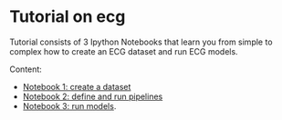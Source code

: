 # Tutorial on ecg

Tutorial consists of 3 Ipython Notebooks that learn you from simple to complex how to create an ECG dataset and run ECG models.

Content:
* [Notebook 1: create a dataset](doc/ecg_tutorial_part_1.ipynb)
* [Notebook 2: define and run pipelines](doc/ecg_tutorial_part_2.ipynb)
* [Notebook 3: run models](doc/ecg_tutorial_part_3.ipynb).